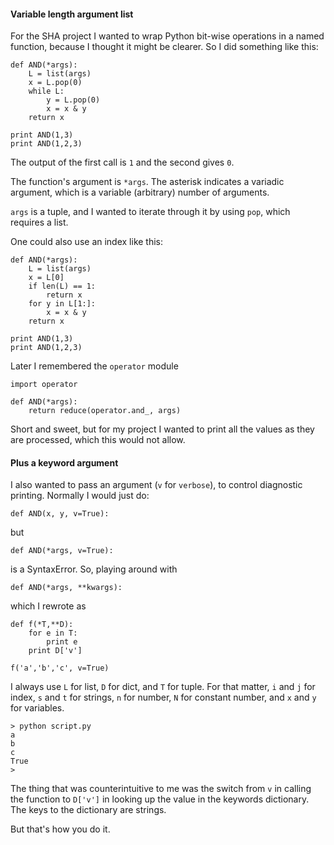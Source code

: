 #### Variable length argument list

For the SHA project I wanted to wrap Python bit-wise operations in a named function, because I thought it might be clearer.  So I did something like this:

```
def AND(*args):
    L = list(args)
    x = L.pop(0)
    while L:
        y = L.pop(0)
        x = x & y
    return x

print AND(1,3)
print AND(1,2,3)
```

The output of the first call is `1` and the second gives `0`.

The function's argument is `*args`.  The asterisk indicates a variadic argument, which is a variable (arbitrary) number of arguments.  

`args` is a tuple, and I wanted to iterate through it by using `pop`, which requires a list.  

One could also use an index like this:

```
def AND(*args):
    L = list(args)
    x = L[0]
    if len(L) == 1:
        return x
    for y in L[1:]:
        x = x & y
    return x

print AND(1,3)
print AND(1,2,3)
```

Later I remembered the `operator` module

```
import operator

def AND(*args):
    return reduce(operator.and_, args)
```

Short and sweet, but for my project I wanted to print all the values as they are processed, which this would not allow.

#### Plus a keyword argument

I also wanted to pass an argument (`v` for `verbose`), to control diagnostic printing.  Normally I would just do:

```
def AND(x, y, v=True):
```

but 

```
def AND(*args, v=True):
```

is a SyntaxError.  So, playing around with 

```
def AND(*args, **kwargs):
```

which I rewrote as

```
def f(*T,**D):
    for e in T:
        print e
    print D['v']

f('a','b','c', v=True)
```

I always use `L` for list, `D` for dict, and `T` for tuple.  For that matter, `i` and `j` for index, `s` and `t` for strings, `n` for number, `N` for constant number, and `x` and `y` for variables.

```
> python script.py 
a
b
c
True
>
```

The thing that was counterintuitive to me was the switch from `v` in calling the function to `D['v']` in looking up the value in the keywords dictionary.  The keys to the dictionary are strings.

But that's how you do it.

